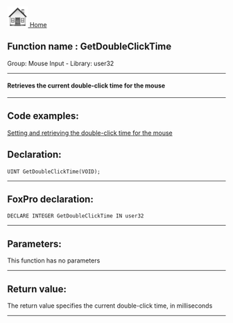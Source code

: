 [<img src="../../images/home.png"> Home ](https://github.com/VFPX/Win32API)  

## Function name : GetDoubleClickTime
Group: Mouse Input - Library: user32    
***  


#### Retrieves the current double-click time for the mouse
***  


## Code examples:
[Setting and retrieving the double-click time for the mouse](../../samples/sample_054.md)  

## Declaration:
```foxpro  
UINT GetDoubleClickTime(VOID);  
```  
***  


## FoxPro declaration:
```foxpro  
DECLARE INTEGER GetDoubleClickTime IN user32  
```  
***  


## Parameters:
This function has no parameters  
***  


## Return value:
The return value specifies the current double-click time, in milliseconds  
***  

